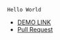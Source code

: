     Hello World
    
    
- [DEMO LINK](https://bran4u.github.io/ma/index.html)
- [Pull Request](https://bran4u.github.io/layout_hello-world/report/html_report/)